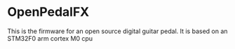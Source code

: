 # OpenPedalFX
This is the firmware for an open source digital guitar pedal. It is based on an STM32F0 arm cortex M0 cpu
